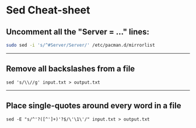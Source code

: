 # Sed Cheat-sheet

## Uncomment all the "Server = ..." lines:

```bash
sudo sed -i 's/^#Server/Server/' /etc/pacman.d/mirrorlist
```

---

## Remove all backslashes from a file 

```shell
sed 's/\\//g' input.txt > output.txt
```

---

## Place single-quotes around every word in a file

```shell
sed -E "s/^'?([^']+)'?$/\'\1\'/" input.txt > output.txt
```
